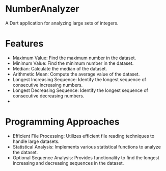 # NumberAnalyzer

A Dart application for analyzing large sets of integers.

# Features

- Maximum Value: Find the maximum number in the dataset.
- Minimum Value: Find the minimum number in the dataset.
- Median: Calculate the median of the dataset.
- Arithmetic Mean: Compute the average value of the dataset.
- Longest Increasing Sequence:  Identify the longest sequence of consecutive increasing numbers.
- Longest Decreasing Sequence: Identify the longest sequence of consecutive decreasing numbers.
- 
# Programming Approaches

- Efficient File Processing: Utilizes efficient file reading techniques to handle large datasets.
- Statistical Analysis: Implements various statistical functions to analyze the dataset.
- Optional Sequence Analysis: Provides functionality to find the longest increasing and decreasing sequences in the dataset.
